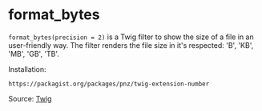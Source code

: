 # format_bytes

`format_bytes(precision = 2)` is a Twig filter to show the size of a file in an user-friendly way. The filter renders
the file size in it's respected: 'B', 'KB', 'MB', 'GB', 'TB'.

Installation:

```twig
https://packagist.org/packages/pnz/twig-extension-number
```

Source: [Twig](https://packagist.org/packages/pnz/twig-extension-number)
